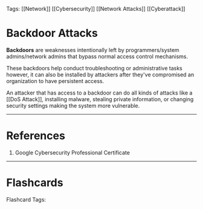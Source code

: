 Tags: [[Network]] [[Cybersecurity]] [[Network Attacks]] [[Cyberattack]]

# Backdoor Attacks

**Backdoors** are weaknesses intentionally left by programmers/system admins/network admins that bypass normal access control mechanisms.

These backdoors help conduct troubleshooting or administrative tasks however, it can also be installed by attackers after they've compromised an organization to have persistent access.

An attacker that has access to a backdoor can do all kinds of attacks like a [[DoS Attack]], installing malware, stealing private information, or changing security settings making the system more vulnerable.

---

# References

1. Google Cybersecurity Professional Certificate

---

# Flashcards

Flashcard Tags: 
